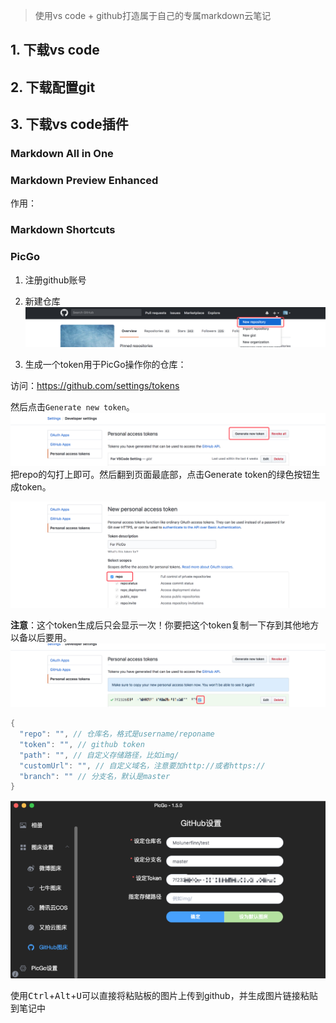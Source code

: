> 使用vs code + github打造属于自己的专属markdown云笔记

## 1. 下载vs code
## 2. 下载配置git
## 3. 下载vs code插件
### Markdown All in One
### Markdown Preview Enhanced
作用：
### Markdown Shortcuts
### PicGo
1. 注册github账号
2. 新建仓库
![alt 20190811160015.png](https://raw.githubusercontent.com/itisl/Pic_Bed/master/img/20190811160015.png)

3. 生成一个token用于PicGo操作你的仓库：

访问：https://github.com/settings/tokens

然后点击`Generate new token`。
![20190811160214.png](https://raw.githubusercontent.com/itisl/Pic_Bed/master/img/20190811160214.png)
把repo的勾打上即可。然后翻到页面最底部，点击Generate token的绿色按钮生成token。

![20190811160313.png](https://raw.githubusercontent.com/itisl/Pic_Bed/master/img/20190811160313.png)

**注意**：这个token生成后只会显示一次！你要把这个token复制一下存到其他地方以备以后要用。
![20190811160329.png](https://raw.githubusercontent.com/itisl/Pic_Bed/master/img/20190811160329.png)

```cpp
{
  "repo": "", // 仓库名，格式是username/reponame
  "token": "", // github token
  "path": "", // 自定义存储路径，比如img/
  "customUrl": "", // 自定义域名，注意要加http://或者https://
  "branch": "" // 分支名，默认是master
}
```
![20190811155310.png](https://raw.githubusercontent.com/itisl/Pic_Bed/master/img/20190811155310.png)

使用<kbd>Ctrl</kbd>+<kbd>Alt</kbd>+<kbd>U</kbd>可以直接将粘贴板的图片上传到github，并生成图片链接粘贴到笔记中
